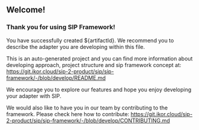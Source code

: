 ## Welcome!
### Thank you for using SIP Framework!

You have successfully created ${artifactId}. We recommend you to describe the adapter you are developing within this file.

This is an auto-generated project and you can find more information about developing approach, project structure and
sip framework concept at:
https://git.ikor.cloud/sip-2-product/sip/sip-framework/-/blob/develop/README.md

We encourage you to explore our features and hope you enjoy developing your adapter with SIP.

We would also like to have you in our team by contributing to the framework. Please check here how to contribute:
https://git.ikor.cloud/sip-2-product/sip/sip-framework/-/blob/develop/CONTRIBUTING.md